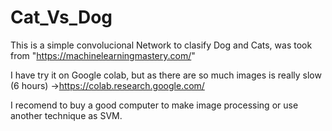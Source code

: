 # Cat_Vs_Dog
This is a simple convolucional Network to clasify Dog and Cats, was took from "https://machinelearningmastery.com/"

I have try it on Google colab, but as there are so much images is really slow (6 hours) ->https://colab.research.google.com/

I recomend to buy a good computer to make image processing or use another technique as SVM.

